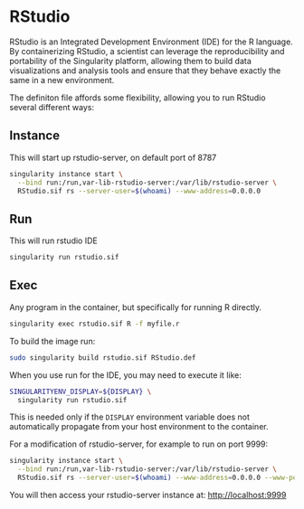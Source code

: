 # RStudio

RStudio is an Integrated Development Environment (IDE) for the R language. By containerizing RStudio, a scientist can leverage the reproducibility and portability of the Singularity platform, allowing them to build data visualizations and analysis tools and ensure that they behave exactly the same in a new environment.

The definiton file affords some flexibility, allowing you to run RStudio several different ways:

## Instance

 This will start up rstudio-server, on default port of 8787

```bash
singularity instance start \
  --bind run:/run,var-lib-rstudio-server:/var/lib/rstudio-server \
  RStudio.sif rs --server-user=$(whoami) --www-address=0.0.0.0
```

## Run

 This will run rstudio IDE

```bash
singularity run rstudio.sif
```

## Exec

 Any program in the container, but specifically for running R directly.

```bash
singularity exec rstudio.sif R -f myfile.r
```

To build the image run:

```bash
sudo singularity build rstudio.sif RStudio.def
```

When you use run for the IDE, you may need to execute it like:

```bash
SINGULARITYENV_DISPLAY=${DISPLAY} \
  singularity run rstudio.sif
```

This is needed only if the `DISPLAY` environment variable does not automatically propagate from your host environment to the container.

For a modification of rstudio-server, for example to run on port 9999:

```bash
singularity instance start \
  --bind run:/run,var-lib-rstudio-server:/var/lib/rstudio-server \
  RStudio.sif rs --server-user=$(whoami) --www-address=0.0.0.0 --www-port=9999
```

You will then access your rstudio-server instance at:  [http://localhost:9999](http://localhost:9999)

